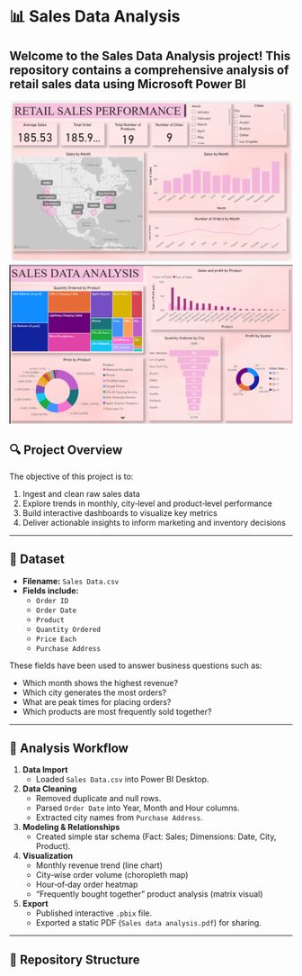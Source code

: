 # 📊 Sales Data Analysis

Welcome to the **Sales Data Analysis** project! This repository contains a comprehensive analysis of retail sales data using Microsoft Power BI
---
![alt text](image.png)
![alt text](image-1.png)
## 🔍 Project Overview

The objective of this project is to:

1. Ingest and clean raw sales data  
2. Explore trends in monthly, city‑level and product‑level performance  
3. Build interactive dashboards to visualize key metrics  
4. Deliver actionable insights to inform marketing and inventory decisions

---

## 🧾 Dataset

- **Filename:** `Sales Data.csv`  
- **Fields include:**  
  - `Order ID`  
  - `Order Date`  
  - `Product`  
  - `Quantity Ordered`  
  - `Price Each`  
  - `Purchase Address`  

These fields have been used to answer business questions such as:

- Which month shows the highest revenue?  
- Which city generates the most orders?  
- What are peak times for placing orders?  
- Which products are most frequently sold together?

---

## 🧪 Analysis Workflow

1. **Data Import**  
   - Loaded `Sales Data.csv` into Power BI Desktop.  
2. **Data Cleaning**  
   - Removed duplicate and null rows.  
   - Parsed `Order Date` into Year, Month and Hour columns.  
   - Extracted city names from `Purchase Address`.  
3. **Modeling & Relationships**  
   - Created simple star schema (Fact: Sales; Dimensions: Date, City, Product).  
4. **Visualization**  
   - Monthly revenue trend (line chart)  
   - City‑wise order volume (choropleth map)  
   - Hour‑of‑day order heatmap  
   - “Frequently bought together” product analysis (matrix visual)  
5. **Export**  
   - Published interactive `.pbix` file.  
   - Exported a static PDF (`Sales data analysis.pdf`) for sharing.

---

## 📂 Repository Structure

